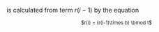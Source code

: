 is calculated from term $r(i-1)$ by the equation

<center style="font-size: 80%;">$r(i) = (r(i-1)\times b) \bmod t$</center>




